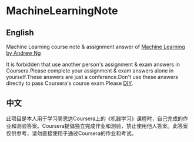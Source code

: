 # MachineLearningNote

## English
Machine Learning course note & assignment answer of [Machine Learning by Andrew Ng](https://www.coursera.org/learn/machine-learning)

It is forbidden that use another person's assignment & exam answers in Coursera.Please complete your assignment & exam answers alone in yourself.These answers are just a conference.Don't use these answers directly to pass Coursera's course exam.Please [DIY](https://en.wikipedia.org/wiki/Academic_honor_code).

## 中文
此项目是本人用于学习吴恩达Coursera上的《机器学习》课程时，自己完成的作业和测验答案。Coursera提倡独立完成作业和测验，禁止使用他人答案。此答案仅供参考，请勿直接使用于通过Coursera的作业和考试。
